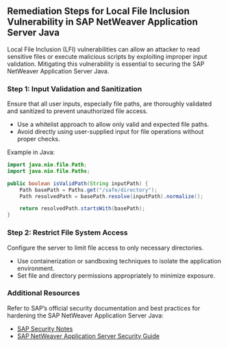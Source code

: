 

## Remediation Steps for Local File Inclusion Vulnerability in SAP NetWeaver Application Server Java

Local File Inclusion (LFI) vulnerabilities can allow an attacker to read sensitive files or execute malicious scripts by exploiting improper input validation. Mitigating this vulnerability is essential to securing the SAP NetWeaver Application Server Java.

### Step 1: Input Validation and Sanitization
Ensure that all user inputs, especially file paths, are thoroughly validated and sanitized to prevent unauthorized file access.

- Use a whitelist approach to allow only valid and expected file paths.
- Avoid directly using user-supplied input for file operations without proper checks.

Example in Java:
```java
import java.nio.file.Path;
import java.nio.file.Paths;

public boolean isValidPath(String inputPath) {
    Path basePath = Paths.get("/safe/directory");
    Path resolvedPath = basePath.resolve(inputPath).normalize();

    return resolvedPath.startsWith(basePath);
}
```

### Step 2: Restrict File System Access
Configure the server to limit file access to only necessary directories.

- Use containerization or sandboxing techniques to isolate the application environment.
- Set file and directory permissions appropriately to minimize exposure.


### Additional Resources
Refer to SAP’s official security documentation and best practices for hardening the SAP NetWeaver Application Server Java:
- [SAP Security Notes](https://support.sap.com/securitynotes)
- [SAP NetWeaver Application Server Security Guide](https://help.sap.com/)
